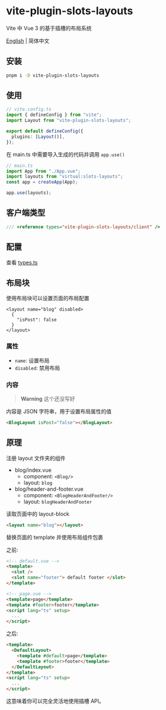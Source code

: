 # vite-plugin-slots-layouts

Vite 中 Vue 3 的基于插槽的布局系统

[English](./README.md) | 简体中文

## 安装

```bash
pnpm i -D vite-plugin-slots-layouts
```

## 使用

```ts
// vite.config.ts
import { defineConfig } from "vite";
import Layout from "vite-plugin-slots-layouts";

export default defineConfig({
  plugins: [Layout()],
});
```

在 main.ts 中需要导入生成的代码并调用 `app.use()`

```ts
// main.ts
import App from "./App.vue";
import layouts from "virtual:slots-layouts";
const app = createApp(App);

app.use(layouts);
```

## 客户端类型

```ts
/// <reference types="vite-plugin-slots-layouts/client" />
```

## 配置

查看 [types.ts](./src/types.ts)

## 布局块

使用布局块可以设置页面的布局配置

```vue
<layout name="blog" disabled>
  {
    "isPost": false
  }
</layout>
```

### 属性

- `name`: 设置布局
- `disabled`: 禁用布局

### 内容

> **Warning**
> 这个还没写好

内容是 JSON 字符串，用于设置布局属性的值

```html
<BlogLayout isPost="false"></BlogLayout>
```

## 原理

注册 layout 文件夹的组件

- blog/index.vue
  - component: `<Blog/>`
  - layout: `blog`
- blog/header-and-footer.vue
  - component: `<BlogHeaderAndFooter/>`
  - layout: `blogHeaderAndFooter`

读取页面中的 layout-block

```html
<layout name="blog"></layout>
```

替换页面的 template 并使用布局组件包裹

之前:

```html
<!-- default.vue -->
<template>
  <slot />
  <slot name="footer"> default footer </slot>
</template>
```

```html
<!-- page.vue -->
<template>page</template>
<template #footer>footer</template>
<script lang="ts" setup>
  ...
</script>
```

之后:

```html
<template>
  <DefaultLayout>
    <template #default>page</template>
    <template #footer>footer</template>
  </DefaultLayout>
</template>
<script lang="ts" setup>
  ...
</script>
```

这意味着你可以完全灵活地使用插槽 API。
